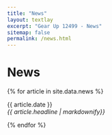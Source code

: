 ```yaml
---
title: "News"
layout: textlay
excerpt: "Gear Up 12499 - News"
sitemap: false
permalink: /news.html
---
```


# News

{% for article in site.data.news %}
<p>{{ article.date }} <br>
<em>{{ article.headline | markdownify}}</em></p>
{% endfor %}